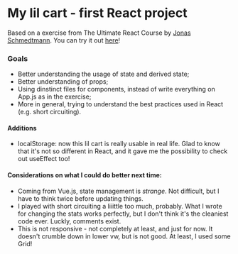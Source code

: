 # My lil cart  - first React project

Based on a exercise from The Ultimate React Course by [Jonas Schmedtmann](https://github.com/jonasschmedtmann).
You can try it out [here](https://my-lil-cart.netlify.app)!

### Goals

- Better understanding the usage of state and derived state;
- Better understanding of props;
- Using dinstinct files for components, instead of write everything on App.js as in the exercise;
- More in general, trying to understand the best practices used in React (e.g. short circuiting).

#### Additions

- localStorage: now this lil cart is really usable in real life. Glad to know that it's not so different in React, and it gave me the possibility to check out useEffect too!


#### Considerations on what I could do better next time:

- Coming from Vue.js, state management is *strange*. Not difficult, but I have to think twice before updating things.
- I played with short circuiting a liiittle too much, probably. What I wrote for changing the stats works perfectly, but I don't think it's the cleaniest code ever. Luckly, comments exist. 
- This is not responsive - not completely at least, and just for now. It doesn't crumble down in lower vw, but is not good. At least, I used some Grid!